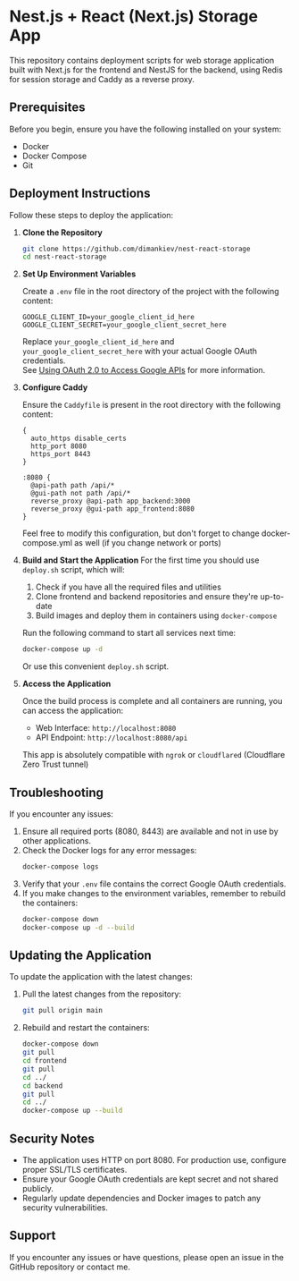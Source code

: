 # Nest.js + React (Next.js) Storage App

This repository contains deployment scripts for web storage application built with Next.js for the frontend and NestJS for the backend, using Redis for session storage and Caddy as a reverse proxy.

## Prerequisites

Before you begin, ensure you have the following installed on your system:
- Docker
- Docker Compose
- Git

## Deployment Instructions

Follow these steps to deploy the application:

1. **Clone the Repository**

   ```bash
   git clone https://github.com/dimankiev/nest-react-storage
   cd nest-react-storage
   ```

2. **Set Up Environment Variables**

   Create a `.env` file in the root directory of the project with the following content:

   ```
   GOOGLE_CLIENT_ID=your_google_client_id_here
   GOOGLE_CLIENT_SECRET=your_google_client_secret_here
   ```

   Replace `your_google_client_id_here` and `your_google_client_secret_here` with your actual Google OAuth credentials.  
   See [Using OAuth 2.0 to Access Google APIs](https://developers.google.com/identity/protocols/oauth2) for more information.

4. **Configure Caddy**

   Ensure the `Caddyfile` is present in the root directory with the following content:

   ```
   {
     auto_https disable_certs
     http_port 8080
     https_port 8443
   }

   :8080 {
     @api-path path /api/*
     @gui-path not path /api/*
     reverse_proxy @api-path app_backend:3000
     reverse_proxy @gui-path app_frontend:8080
   }
   ```

   Feel free to modify this configuration, but don't forget to change docker-compose.yml as well (if you change network or ports)

5. **Build and Start the Application**
   For the first time you should use `deploy.sh` script, which will:
   1. Check if you have all the required files and utilities
   2. Clone frontend and backend repositories and ensure they're up-to-date
   3. Build images and deploy them in containers using `docker-compose`

   Run the following command to start all services next time:

   ```bash
   docker-compose up -d
   ```

   Or use this convenient `deploy.sh` script.

7. **Access the Application**

   Once the build process is complete and all containers are running, you can access the application:
   - Web Interface: `http://localhost:8080`
   - API Endpoint: `http://localhost:8080/api`
  
   This app is absolutely compatible with `ngrok` or `cloudflared` (Cloudflare Zero Trust tunnel)

## Troubleshooting

If you encounter any issues:

1. Ensure all required ports (8080, 8443) are available and not in use by other applications.
2. Check the Docker logs for any error messages:
   ```bash
   docker-compose logs
   ```
3. Verify that your `.env` file contains the correct Google OAuth credentials.
4. If you make changes to the environment variables, remember to rebuild the containers:
   ```bash
   docker-compose down
   docker-compose up -d --build
   ```

## Updating the Application

To update the application with the latest changes:

1. Pull the latest changes from the repository:
   ```bash
   git pull origin main
   ```
2. Rebuild and restart the containers:
   ```bash
   docker-compose down
   git pull
   cd frontend
   git pull
   cd ../
   cd backend
   git pull
   cd ../
   docker-compose up --build
   ```

## Security Notes

- The application uses HTTP on port 8080. For production use, configure proper SSL/TLS certificates.
- Ensure your Google OAuth credentials are kept secret and not shared publicly.
- Regularly update dependencies and Docker images to patch any security vulnerabilities.

## Support

If you encounter any issues or have questions, please open an issue in the GitHub repository or contact me.

